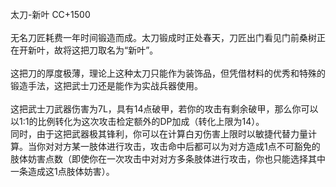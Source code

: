 <title>太刀-新叶</title>
<meta name="GENERATOR" content="WinCHM">
<meta http-equiv="Content-Type" content="text/html; charset=gb2312">
<br>太刀-新叶 CC+1500
<br>
<br>无名刀匠耗费一年时间锻造而成。太刀锻成时正处春天，刀匠出门看见门前桑树正在开新叶，故将这把刀取名为“新叶”。
<br>
<br>这把刀的厚度极薄，理论上这种太刀只能作为装饰品，但凭借材料的优秀和特殊的锻造手法，这把武士刀还是能作为实战兵器使用。
<br>
<br>这把武士刀武器伤害为7L，具有14点破甲，若你的攻击有剩余破甲，那么你可以以1:1的比例转化为这次攻击检定额外的DP加成（转化上限为14）。
<br>同时，由于这把武器极其锋利，你可以在计算白刃伤害上限时以敏捷代替力量计算。当你对对方某一肢体进行攻击，攻击命中后都可以为对方造成1点不可豁免的肢体妨害点数（即使你在一次攻击中对对方多条肢体进行攻击，你也只能选择其中一条造成这1点肢体妨害）。
<br>
<br>
